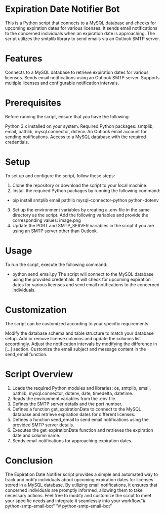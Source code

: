 # Expiration Date Notifier Bot

This is a Python script that connects to a MySQL database and checks for upcoming expiration dates for various licenses. It sends email notifications to the concerned individuals when an expiration date is approaching. The script utilizes the smtplib library to send emails via an Outlook SMTP server.

# Features
Connects to a MySQL database to retrieve expiration dates for various licenses.
Sends email notifications using an Outlook SMTP server.
Supports multiple licenses and configurable notification intervals.

# Prerequisites
Before running the script, ensure that you have the following:

Python 3.x installed on your system.
Required Python packages: smtplib, email, pathlib, mysql.connector, dotenv.
An Outlook email account for sending notifications.
Access to a MySQL database with the required credentials.

# Setup
To set up and configure the script, follow these steps:

1. Clone the repository or download the script to your local machine.
2. Install the required Python packages by running the following command:
- pip install smtplib email pathlib mysql-connector-python python-dotenv
3. Set up the environment variables by creating a .env file in the same directory as the script. Add the following variables and provide the corresponding values:
image.png
4. Update the PORT and SMTP_SERVER variables in the script if you are using an SMTP server other than Outlook.

# Usage
To run the script, execute the following command:
- python send_email.py
The script will connect to the MySQL database using the provided credentials. It will check for upcoming expiration dates for various licenses and send email notifications to the concerned individuals.

# Customization
The script can be customized according to your specific requirements:

Modify the database schema and table structure to match your database setup.
Add or remove license columns and update the columns list accordingly.
Adjust the notification intervals by modifying the difference in [...] section.
Customize the email subject and message content in the send_email function.

# Script Overview
1. Loads the required Python modules and libraries: os, smtplib, email, pathlib, mysql.connector, dotenv, date, timedelta, datetime.
2. Reads the environment variables from the .env file.
3. Defines the SMTP server details and the port number.
4. Defines a function get_expirationDate to connect to the MySQL database and retrieve expiration dates for different licenses.
5. Defines a function send_email to send email notifications using the provided SMTP server details.
6. Executes the get_expirationDate function and retrieves the expiration date and column name.
7. Sends email notifications for approaching expiration dates.

# Conclusion
The Expiration Date Notifier script provides a simple and automated way to track and notify individuals about upcoming expiration dates for licenses stored in a MySQL database. By utilizing email notifications, it ensures that concerned individuals are promptly informed, allowing them to take necessary actions. Feel free to modify and customize the script to meet your specific needs and integrate it seamlessly into your workflow."# python-smtp-email-bot" 
"# python-smtp-email-bot" 
